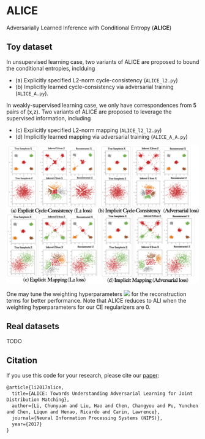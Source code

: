 # ALICE
Adversarially Learned Inference with Conditional Entropy (**ALICE**)

## Toy dataset

In unsupervised learning case, two variants of ALICE are proposed to bound the conditional entropies, inclduing 

- (a) Explicitly specified L2-norm cycle-consistency (`ALICE_l2.py`) 
- (b) Implicitly learned cycle-consistency via adversarial training (`ALICE_A.py`).

In weakly-supervised learning case, we only have correspondences from 5 pairs of (x,z). Two variants of ALICE are proposed to leverage the supervised information, including 

- (c) Explicitly specified L2-norm mapping  (`ALICE_l2_l2.py`) 
- (d) Implicitly learned mapping via adversarial training (`ALICE_A_A.py`) 

 
 <img src="/toy_data/results/toy_data_results.png" width="800px" />
 
    
One may tune the weighting hyperparameters <img src="https://latex.codecogs.com/gif.latex?$\lambda$" /> for the reconstruction terms for better performance. Note that ALICE reduces to ALI when the weighting hyperparameters for our CE regularizers are 0.

## Real datasets

TODO

## Citation
If you use this code for your research, please cite our [paper](https://arxiv.org/abs/1709.01215):

```
@article{li2017alice,
  title={ALICE: Towards Understanding Adversarial Learning for Joint Distribution Matching},
  author={Li, Chunyuan and Liu, Hao and Chen, Changyou and Pu, Yunchen and Chen, Liqun and Henao, Ricardo and Carin, Lawrence},
  journal={Neural Information Processing Systems (NIPS)},
  year={2017}
}
```
